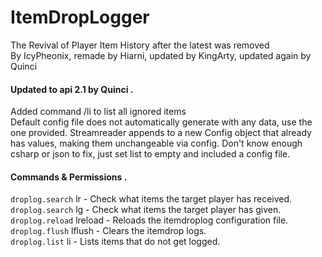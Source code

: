 # ItemDropLogger
The Revival of Player Item History after the latest was removed   
By IcyPheonix, remade by Hiarni, updated by KingArty, updated again by Quinci
#### Updated to api 2.1 by Quinci .  
Added command /li to list all ignored items <br>
Default config file does not automatically generate with any data, use the one provided. Streamreader appends to a new Config object that already has values, making them unchangeable via config. Don't know enough csharp or json to fix, just set list to empty and included a config file.
#### Commands & Permissions .  
`droplog.search`  lr - Check what items the target player has received.  
`droplog.search`  lg - Check what items the target player has given.    
`droplog.reload`  lreload - Reloads the itemdroplog configuration file.   
`droplog.flush`  lflush - Clears the itemdrop logs.   
`droplog.list`  li - Lists items that do not get logged.
